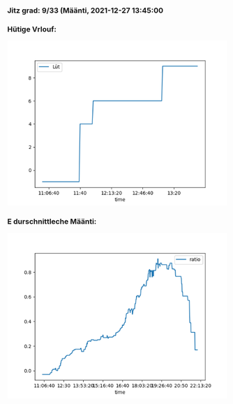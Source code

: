 ### Jitz grad: 9/33 (Määnti, 2021-12-27 13:45:00

### Hütige Vrlouf:
![Graph](Today.png)

### E durschnittleche Määnti:
![Graph](Määnti.png)